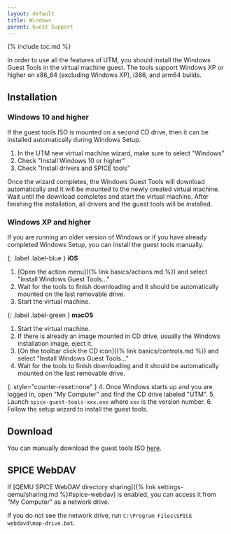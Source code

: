 ```yaml
---
layout: default
title: Windows
parent: Guest Support
---
```

{% include toc.md %}

In order to use all the features of UTM, you should install the Windows Guest Tools in the virtual machine guest. The tools support Windows XP or higher on x86_64 (excluding Windows XP), i386, and arm64 builds.

## Installation

### Windows 10 and higher
If the guest tools ISO is mounted on a second CD drive, then it can be installed automatically during Windows Setup.
1. In the UTM new virtual machine wizard, make sure to select "Windows"
2. Check "Install Windows 10 or higher"
3. Check "Install drivers and SPICE tools"

Once the wizard completes, the Windows Guest Tools will download automatically and it will be mounted to the newly created virtual machine. Wait until the download completes and start the virtual machine. After finishing the installation, all drivers and the guest tools will be installed.

### Windows XP and higher
If you are running an older version of Windows or if you have already completed Windows Setup, you can install the guest tools manually.

{: .label .label-blue }
**iOS**
1. [Open the action menu]({% link basics/actions.md %}) and select "Install Windows Guest Tools..."
2. Wait for the tools to finish downloading and it should be automatically mounted on the last removable drive.
3. Start the virtual machine.

{: .label .label-green }
**macOS**
1. Start the virtual machine.
2. If there is already an image mounted in CD drive, usually the Windows installation image, eject it.
3. [On the toolbar click the CD icon]({% link basics/controls.md %}) and select "Install Windows Guest Tools..."
4. Wait for the tools to finish downloading and it should be automatically mounted on the last removable drive. 

{: style="counter-reset:none" }
4. Once Windows starts up and you are logged in, open "My Computer" and find the CD drive labeled "UTM".
5. Launch `spice-guest-tools-xxx.exe` where `xxx` is the version number.
6. Follow the setup wizard to install the guest tools.

## Download
You can manually download the guest tools ISO [here][1].

## SPICE WebDAV
If [QEMU SPICE WebDAV directory sharing]({% link settings-qemu/sharing.md %}#spice-webdav) is enabled, you can access it from "My Computer" as a network drive.

If you do not see the network drive, run `C:\Program Files\SPICE webdavd\map-drive.bat`.

[1]: https://getutm.app/downloads/utm-guest-tools-latest.iso
